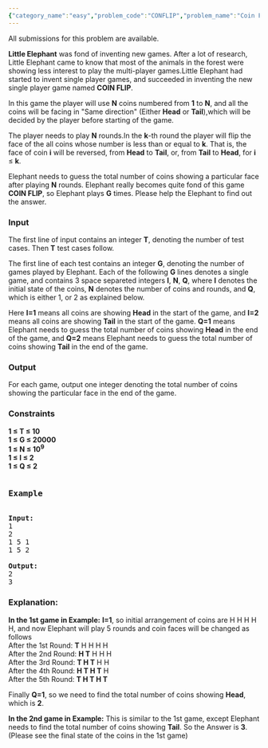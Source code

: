```yaml
---
{"category_name":"easy","problem_code":"CONFLIP","problem_name":"Coin Flip","languages_supported":{"0":"ADA","1":"ASM","2":"BASH","3":"BF","4":"C","5":"C99 strict","6":"CAML","7":"CLOJ","8":"CLPS","9":"CPP 4.3.2","10":"CPP 4.9.2","11":"CPP14","12":"CS2","13":"D","14":"ERL","15":"FORT","16":"FS","17":"GO","18":"HASK","19":"ICK","20":"ICON","21":"JAVA","22":"JS","23":"LISP clisp","24":"LISP sbcl","25":"LUA","26":"NEM","27":"NICE","28":"NODEJS","29":"PAS fpc","30":"PAS gpc","31":"PERL","32":"PERL6","33":"PHP","34":"PIKE","35":"PRLG","36":"PYTH","37":"PYTH 3.4","38":"RUBY","39":"SCALA"},"max_timelimit":5,"source_sizelimit":50000,"problem_author":"khadarbasha","problem_tester":"laycurse","date_added":"2-09-2012","tags":{"0":"ad","1":"cakewalk","2":"khadarbasha","3":"nov12","4":"simple"},"editorial_url":"http://discuss.codechef.com/problems/CONFLIP","time":{"view_start_date":1352712600,"submit_start_date":1352712600,"visible_start_date":1352712600,"end_date":1735669800},"layout":"problem"}
---
```

<span class="solution-visible-txt">All submissions for this problem are available.</span><p>
<b>Little Elephant</b> was fond of inventing new games. After a lot of research, Little Elephant came to know that most of the animals in the forest were showing less interest to play the multi-player games.Little Elephant had started to invent single player games, and succeeded in inventing the new single player game named <b>COIN FLIP</b>.
</p>

<p>
In this game the player will use <b>N</b> coins numbered from <b>1</b> to <b>N</b>, and all the coins will be facing in "Same direction" (Either <b>Head</b> or <b>Tail</b>),which will be decided by the player before starting of the game.
</p>

<p>
The player needs to play <b>N</b> rounds.In the <b>k</b>-th round the player will flip the face of the all coins whose number is less than or equal to <b>k</b>. That is, the face of coin <b>i</b> will be reversed, from <b>Head</b> to <b>Tail</b>, or, from <b>Tail</b> to <b>Head</b>, for <b>i</b> ≤ <b>k</b>.
</p>

<p>
Elephant needs to guess the total number of coins showing a particular face after playing <b>N</b> rounds. Elephant really becomes quite fond of this game <b>COIN FLIP</b>, so Elephant plays <b>G</b> times. Please help the Elephant to find out the answer.
</p>


<h3>Input</h3>
<p>
The first line of input contains an integer <b>T</b>, denoting the number of test cases.
Then <b>T</b> test cases follow.
</p>

<p>
The first line of each test contains an integer <b>G</b>, denoting the number of games played by Elephant. Each of the following <b>G</b> lines denotes a single game, and contains 3 space separeted integers <b>I</b>, <b>N</b>, <b>Q</b>, where <b>I</b> denotes the initial state of the coins, <b>N</b> denotes the number of coins and rounds, and <b>Q</b>, which is either 1, or 2 as explained below.

<p>
Here <b>I=1</b> means all coins are showing <b>Head</b> in the start of the game, and <b>I=2</b> means all coins are showing <b>Tail</b> in the start of the game. <b>Q=1</b> means Elephant needs to guess the total number of coins showing <b>Head</b> in the end of the game, and <b>Q=2</b> means Elephant needs to guess the total number of coins showing <b>Tail</b> in the end of the game.
</p>

<h3>Output</h3>
<p>
For each game, output one integer denoting the total number of coins showing the particular face in the end of the game.
</p>

<h3>Constraints</h3>

<p>
<b>1 ≤ T ≤ 10</b><br>
<b>1 ≤ G ≤ 20000</b><br>
<b>1 ≤ N ≤ 10<sup>9</sup></b><br>
<b>1 ≤ I ≤ 2</b><br>
<b>1 ≤ Q ≤ 2</b><br>
</p>

<pre>
<h3>Example</h3>
<b>Input:</b>
1
2
1 5 1
1 5 2

<b>Output:</b>
2
3
</pre>

<h3>Explanation:</h3>
<p>
<b>In the 1st game in Example:</b>
<b>I=1</b>, so initial arrangement of coins are H H H H H,
and now Elephant will play 5 rounds and coin faces will be changed as follows<br>
After the 1st Round: <b>T</b> H H H H<br>
After the 2nd Round: <b>H T</b> H H H<br>
After the 3rd Round: <b>T H T</b> H H<br>
After the 4th Round: <b>H T H T</b> H<br>
After the 5th Round: <b>T H T H T</b>
</p>
<p>
Finally <b>Q=1</b>, so we need to find the total number of coins showing <b>Head</b>, which is <b>2</b>.
</p>

<p>
<b>In the 2nd game in Example:</b>
This is similar to the 1st game, except Elephant needs to find the total number of coins showing <b>Tail</b>.
So the Answer is <b>3</b>. (Please see the final state of the coins in the 1st game)
</p>
